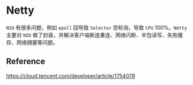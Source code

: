 # Netty

`NIO` 有很多问题，例如 `epoll` 回导致 `Selector` 空轮询，导致 `CPU` 100%。`Netty` 主要对 `NIO` 做了封装，并解决客户端断连重连、网络闪断、半包读写、失败缓存、网络拥塞等问题。

## Reference

https://cloud.tencent.com/developer/article/1754078